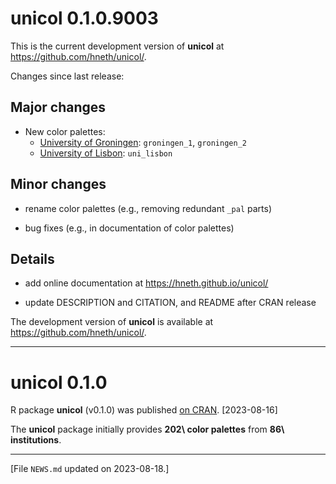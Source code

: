 
# unicol 0.1.0.9003

This is the current development version of **unicol** at <https://github.com/hneth/unicol/>. 

<!-- Log of changes: --> 


Changes since last release: 


<!-- Major changes: --> 

## Major changes 

- New color palettes: 
    - [University of Groningen](https://www.rug.nl): `groningen_1`, `groningen_2`
    - [University of Lisbon](https://www.ulisboa.pt): `uni_lisbon`  


<!-- Minor changes: --> 

## Minor changes 

- rename color palettes (e.g., removing redundant `_pal` parts)

- bug fixes (e.g., in documentation of color palettes)


<!-- Details:  --> 

## Details 

- add online documentation at <https://hneth.github.io/unicol/>

- update DESCRIPTION and CITATION, and README after CRAN release


<!-- Development version:  --> 

The development version of **unicol** is available at <https://github.com/hneth/unicol/>. 


------ 

# unicol 0.1.0

R package **unicol** (v0.1.0) was published [on CRAN](https://CRAN.R-project.org/package=unicol). [2023-08-16] 

The **unicol** package initially provides **202\ color palettes** from **86\ institutions**. 


<!-- Footer:  --> 

---------- 

[File `NEWS.md` updated on 2023-08-18.] 

<!-- eof. -->
